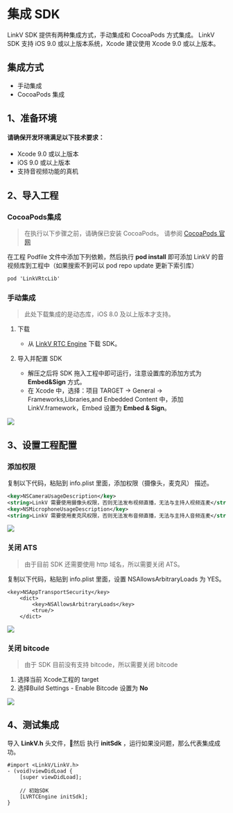 # 集成 SDK

LinkV  SDK 提供有两种集成方式，手动集成和 CocoaPods 方式集成。 LinkV SDK 支持 iOS 9.0 或以上版本系统，Xcode 建议使用 Xcode 9.0 或以上版本。

## 集成方式

* 手动集成
* CocoaPods 集成

## <a name='1'></a>1、准备环境

#### 请确保开发环境满足以下技术要求：

- Xcode 9.0 或以上版本
- iOS 9.0 或以上版本
- 支持音视频功能的真机

## <a name='2'></a>2、导入工程

### CocoaPods集成

> 在执行以下步骤之前，请确保已安装 CocoaPods。 请参阅 [CocoaPods 官网](https://cocoapods.org/)

在工程 Podfile 文件中添加下列依赖，然后执行 **pod install** 即可添加 LinkV 的音视频库到工程中（如果搜索不到可以 pod repo update 更新下索引库）

```objective-c
pod 'LinkVRtcLib'
```

### 手动集成

> 此处下载集成的是动态库，iOS 8.0 及以上版本才支持。

1. 下载

   * 从  [LinkV RTC Engine](/?p=/zh/ios/rtc/download_sdk.md&k=LKdNguJq)  下载 SDK。
2. 导入并配置 SDK
   * 解压之后将 SDK 拖入工程中即可运行，注意设置库的添加方式为 **Embed&Sign** 方式。 
   * 在 Xcode 中，选择：项目 TARGET -> General -> Frameworks,Libraries,and Enbedded Content 中，添加 LinkV.framework，Embed 设置为 **Embed & Sign**。

![](https://dl.linkv.io/doc/zh/ios/rtc/images/iOS_import_RTC.png)

## <a name='3'></a>3、设置工程配置

### 添加权限

复制以下代码，粘贴到 info.plist 里面，添加权限（摄像头，麦克风） 描述。

```xml
<key>NSCameraUsageDescription</key>
<string>LinkV 需要使用摄像头权限，否则无法发布视频直播，无法与主持人视频连麦</string>
<key>NSMicrophoneUsageDescription</key>
<string>LinkV 需要使用麦克风权限，否则无法发布音频直播，无法与主持人音频连麦</string>
```

![](https://dl.linkv.io/doc/zh/ios/rtc/images/iOS_Auth2.png)

### 关闭 ATS

> 由于目前 SDK 还需要使用 http 域名，所以需要关闭 ATS。

复制以下代码，粘贴到 info.plist 里面，设置 NSAllowsArbitraryLoads 为 YES。

```
<key>NSAppTransportSecurity</key>
    <dict>
        <key>NSAllowsArbitraryLoads</key>
        <true/>
    </dict>
```

![](https://dl.linkv.io/doc/zh/ios/rtc/images/iOS_ATS2.png)

### 关闭 bitcode

> 由于 SDK 目前没有支持 bitcode，所以需要关闭 bitcode

1. 选择当前 Xcode工程的 target
2. 选择Build Settings - Enable Bitcode 设置为 **No**

![](https://dl.linkv.io/doc/zh/ios/rtc/images/iOS_bitcode.png)

## <a name='4'></a>4、测试集成

导入 **LinkV.h** 头文件，然后 执行  **initSdk** ，运行如果没问题，那么代表集成成功。

```objc
#import <LinkV/LinkV.h>
- (void)viewDidLoad {
    [super viewDidLoad];
    
    // 初始SDK
    [LVRTCEngine initSdk];
}
```
